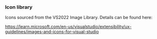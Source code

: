 ### Icon library
Icons sourced from the VS2022 Image Library. Details can be found here:

https://learn.microsoft.com/en-us/visualstudio/extensibility/ux-guidelines/images-and-icons-for-visual-studio